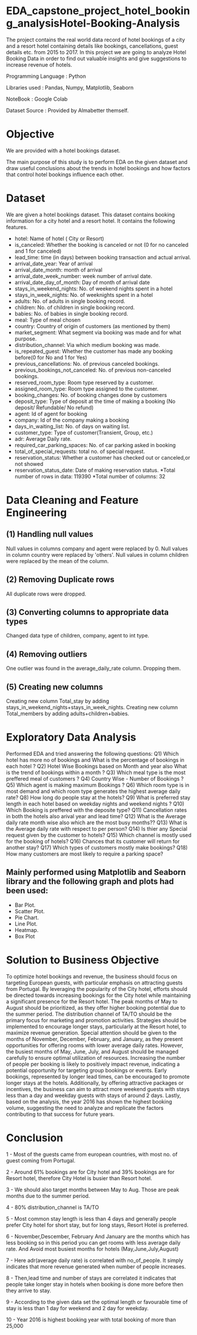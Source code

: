 # EDA_capstone_project_hotel_booking_analysisHotel-Booking-Analysis
The project contains the real world data record of hotel bookings of a city and a resort hotel containing details like bookings, cancellations, guest details etc. from 2015 to 2017. In this project we are going to analyze Hotel Booking Data in order to find out valuable insights and give suggestions to increase revenue of hotels.

Programming Language : Python

Libraries used : Pandas, Numpy, Matplotlib, Seaborn

NoteBook : Google Colab

Dataset Source : Provided by Almabetter themself.

# Objective
We are provided with a hotel bookings dataset.

The main purpose of this study is to perform EDA on the given dataset and draw useful conclusions about the trends in hotel bookings and how factors that control hotel bookings influence each other.

# Dataset
We are given a hotel bookings dataset. This dataset contains booking information for a city hotel and a resort hotel. It contains the following features.
- hotel: Name of hotel ( City or Resort)
- is_canceled: Whether the booking is canceled or not (0 for no canceled and 1 for canceled)
- lead_time: time (in days) between booking transaction and actual arrival.
- arrival_date_year: Year of arrival
- arrival_date_month: month of arrival
- arrival_date_week_number: week number of arrival date.
- arrival_date_day_of_month: Day of month of arrival date
- stays_in_weekend_nights: No. of weekend nights spent in a hotel
- stays_in_week_nights: No. of weeknights spent in a hotel
- adults: No. of adults in single booking record.
- children: No. of children in single booking record.
- babies: No. of babies in single booking record. 
- meal: Type of meal chosen 
- country: Country of origin of customers (as mentioned by them)
- market_segment: What segment via booking was made and for what purpose.
- distribution_channel: Via which medium booking was made.
- is_repeated_guest: Whether the customer has made any booking before(0 for No and 1 for Yes)
- previous_cancellations: No. of previous canceled bookings.
- previous_bookings_not_canceled: No. of previous non-canceled bookings.
- reserved_room_type: Room type reserved by a customer.
- assigned_room_type: Room type assigned to the customer.
- booking_changes: No. of booking changes done by customers
- deposit_type: Type of deposit at the time of making a booking (No deposit/ Refundable/ No refund)
- agent: Id of agent for booking
- company: Id of the company making a booking
- days_in_waiting_list: No. of days on waiting list.
- customer_type: Type of customer(Transient, Group, etc.)
- adr: Average Daily rate.
- required_car_parking_spaces: No. of car parking asked in booking
- total_of_special_requests: total no. of special request.
- reservation_status: Whether a customer has checked out or canceled,or not showed 
- reservation_status_date: Date of making reservation status.
*Total number of rows in data: 119390
*Total number of columns: 32

# Data Cleaning and Feature Engineering

## (1) Handling null values

Null values in columns company and agent were replaced by 0.
Null values in column country were replaced by 'others'.
Null values in column children were replaced by the mean of the column.

## (2) Removing Duplicate rows

All duplicate rows were dropped.

## (3) Converting columns to appropriate data types

Changed data type of children, company, agent to int type.

## (4) Removing outliers

One outlier was found in the average_daily_rate column. Dropping them.

## (5) Creating new columns

Creating new column Total_stay by adding stays_in_weekend_nights+stays_in_week_nights.
Creating new column Total_members by adding adults+children+babies.

# Exploratory Data Analysis

Performed EDA and tried answering the following questions:
 Q1) Which hotel has more no of bookings and What is the  percentage of bookings in each hotel ?
 Q2) Hotel Wise Bookings based on Month and year also What is the trend of bookings within a month ?
 Q3) Which meal type is the  most preffered meal of customers ?
 Q4) Country Wise - Number of Bookings ?
 Q5) Which agent is making maximum Bookings ?
 Q6) Which room type is in most demand and which room type generates the  highest average daily rate?
 Q8) How long do people stay at the hotels?
 Q9) What is preferred stay length in each hotel based on weekday nights and weekend nights ?
 Q10) Which Booking is preffered with the deposite type?
 Q11) Cancellation rates in both the hotels also arival year and  lead time?
 Q12) What is the Average daily rate month wise also which are the most busy months??
 Q13) What is the Average daily rate with respect to per person?
 Q14) Is thier any Special request given by the customer to hotels?
 Q15) Which channel is mostly used for the booking of hotels? 
 Q16) Chances that its customer will return for another stay?
 Q17) Which types of customers mostly make bookings?
 Q18) How many customers are most likely to require a parking space?
 
## Mainly performed using Matplotlib and Seaborn library and the following graph and plots had been used:

* Bar Plot.
* Scatter Plot.
* Pie Chart.
* Line Plot.
* Heatmap.
* Box Plot

#  Solution to Business Objective
To optimize hotel bookings and revenue, the business should focus on targeting European guests, with particular emphasis on attracting
guests from Portugal. By leveraging the popularity of the City hotel, efforts should be directed towards increasing bookings for the 
City hotel while maintaining a significant presence for the Resort hotel. The peak months of May to August should be prioritized, 
as they offer higher booking potential due to the summer period. The distribution channel of TA/TO should be the primary focus for
marketing and promotion activities. Strategies should be implemented to encourage longer stays, particularly at the Resort hotel, to 
maximize revenue generation. Special attention should be given to the months of November, December, February, and January, as they present
opportunities for offering rooms with lower average daily rates. However, the busiest months of May, June, July, and August should be 
managed carefully to ensure optimal utilization of resources. Increasing the number of people per booking is likely to positively impact 
revenue, indicating a potential opportunity for targeting group bookings or events. Early bookings, represented by longer lead times, 
can be encouraged to promote longer stays at the hotels. Additionally, by offering attractive packages or incentives, the business can aim
to attract more weekend guests with stays less than a day and weekday guests with stays of around 2 days. Lastly, based on the analysis, the 
year 2016 has shown the highest booking volume, suggesting the need to analyze and replicate the factors contributing to that success 
for future years.

# Conclusion
1 - Most of the guests came from european countries, with most no. of guest coming from Portugal.

2 - Around 61% bookings are for City hotel and 39% bookings are for Resort hotel, therefore City Hotel is busier than Resort hotel.

3 - We should also target months between May to Aug. Those are peak months due to the summer period.

4 - 80% distribution_channel is TA/TO

5 - Most common stay length is less than 4 days and generally people prefer City hotel for short stay, but for long stays, Resort Hotel is preferred.

6 - November,Descember, February And January are the months which has less booking so in this period you can get rooms with less average daily rate. And Avoid most busiest months for hotels (May,June,July,August)

7 - Here adr(average daily rate) is correlated with no_of_people. It simply indicates that more revenue generated when number of people increases.

8 - Then,lead time and number of stays are correlated it indicates that people take longer stay in hotels when booking is done more before then they arrive to stay.

9 - According to the given data set the optimal length or favourable time of stay is less than 1 day for weekend and 2 day for weekday.

10 - Year 2016 is highest booking year with total booking of more than 25,000









